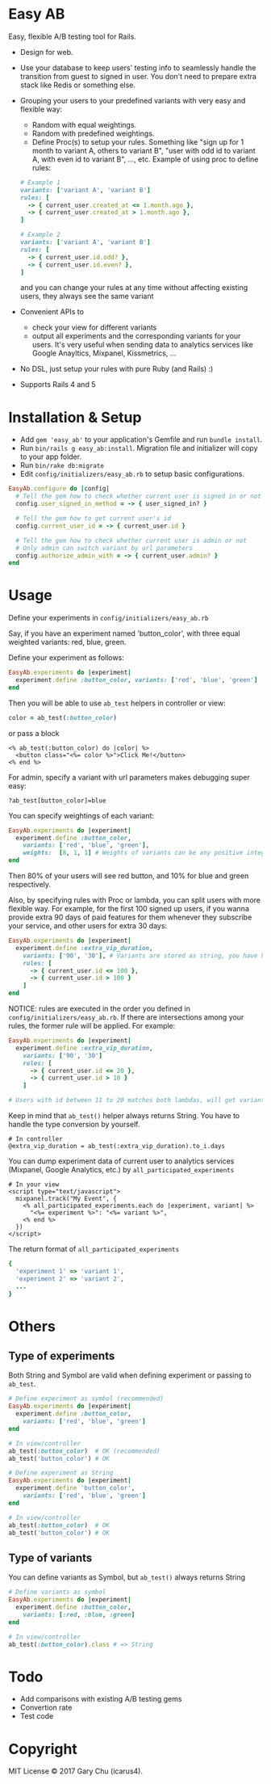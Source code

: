 # Easy AB

Easy, flexible A/B testing tool for Rails.

* Design for web.
* Use your database to keep users' testing info to seamlessly handle the transition from guest to signed in user. You don't need to prepare extra stack like Redis or something else.
* Grouping your users to your predefined variants with very easy and flexible way:
  * Random with equal weightings.
  * Random with predefined weightings.
  * Define Proc(s) to setup your rules. Something like "sign up for 1 month to variant A, others to variant B", "user with odd id to variant A, with even id to variant B", ..., etc. Example of using proc to define rules:

  ```ruby
  # Example 1
  variants: ['variant A', 'variant B']
  rules: [
    -> { current_user.created_at <= 1.month.ago },
    -> { current_user.created_at > 1.month.ago },
  ]

  # Example 2
  variants: ['variant A', 'variant B']
  rules: [
    -> { current_user.id.odd? },
    -> { current_user.id.even? },
  ]
  ```
  and you can change your rules at any time without affecting existing users, they always see the same variant
* Convenient APIs to
  * check your view for different variants
  * output all experiments and the corresponding variants for your users. It's very useful when sending data to analytics services like Google Anayltics, Mixpanel, Kissmetrics, ...
* No DSL, just setup your rules with pure Ruby (and Rails) :)
* Supports Rails 4 and 5

# Installation & Setup

* Add `gem 'easy_ab'` to your application's Gemfile and run `bundle install`.
* Run `bin/rails g easy_ab:install`. Migration file and initializer will copy to your app folder.
* Run `bin/rake db:migrate`
* Edit `config/initializers/easy_ab.rb` to setup basic configurations.

```ruby
EasyAb.configure do |config|
  # Tell the gem how to check whether current user is signed in or not
  config.user_signed_in_method = -> { user_signed_in? }

  # Tell the gem how to get current user's id
  config.current_user_id = -> { current_user.id }

  # Tell the gem how to check whether current user is admin or not
  # Only admin can switch variant by url parameters
  config.authorize_admin_with = -> { current_user.admin? }
end
```

# Usage

Define your experiments in `config/initializers/easy_ab.rb`

Say, if you have an experiment named 'button_color', with three equal weighted variants: red, blue, green.

Define your experiment as follows:

``` ruby
EasyAb.experiments do |experiment|
  experiment.define :button_color, variants: ['red', 'blue', 'green']
end
```

Then you will be able to use `ab_test` helpers in controller or view:

```ruby
color = ab_test(:button_color)
```

or pass a block

```erb
<% ab_test(:button_color) do |color| %>
  <button class="<%= color %>">Click Me!</button>
<% end %>
```

For admin, specify a variant with url parameters makes debugging super easy:

```
?ab_test[button_color]=blue
```

You can specify weightings of each variant:

``` ruby
EasyAb.experiments do |experiment|
  experiment.define :button_color,
    variants: ['red', 'blue', 'green'],
    weights:  [8, 1, 1] # Weights of variants can be any positive integers
end
```

Then 80% of your users will see red button, and 10% for blue and green respectively.

Also, by specifying rules with Proc or lambda, you can split users with more flexible way. For example, for the first 100 signed up users, if you wanna provide extra 90 days of paid features for them whenever they subscribe your service, and other users for extra 30 days:

```ruby
EasyAb.experiments do |experiment|
  experiment.define :extra_vip_duration,
    variants: ['90', '30'], # Variants are stored as string, you have handle the type conversion by yourself
    rules: [
      -> { current_user.id <= 100 },
      -> { current_user.id > 100 }
    ]
end
```

NOTICE: rules are executed in the order you defined in `config/initializers/easy_ab.rb`. If there are intersections among your rules, the former rule will be applied. For example:

```ruby
EasyAb.experiments do |experiment|
  experiment.define :extra_vip_duration,
    variants: ['90', '30']
    rules: [
      -> { current_user.id <= 20 },
      -> { current_user.id > 10 }
    ]

# Users with id between 11 to 20 matches both lambdas, will get variant '90'
```

Keep in mind that `ab_test()` helper always returns String. You have to handle the type conversion by yourself.

```erb
# In controller
@extra_vip_duration = ab_test(:extra_vip_duration).to_i.days
```

You can dump experiment data of current user to analytics services (Mixpanel, Google Analytics, etc.) by `all_participated_experiments`

```erb
# In your view
<script type="text/javascript">
  mixpanel.track("My Event", {
    <% all_participated_experiments.each do |experiment, variant| %>
      "<%= experiment %>": "<%= variant %>",
    <% end %>
  })
</script>
```

The return format of `all_participated_experiments`

```ruby
{
  'experiment 1' => 'variant 1',
  'experiment 2' => 'variant 2',
  ...
}
```

# Others
## Type of experiments
Both String and Symbol are valid when defining experiment or passing to `ab_test`.

```ruby
# Define experiment as symbol (recommended)
EasyAb.experiments do |experiment|
  experiment.define :button_color,
    variants: ['red', 'blue', 'green']
end

# In view/controller
ab_test(:button_color)  # OK (recommended)
ab_test('button_color') # OK
```

```ruby
# Define experiment as String
EasyAb.experiments do |experiment|
  experiment.define 'button_color',
    variants: ['red', 'blue', 'green']
end

# In view/controller
ab_test(:button_color)  # OK
ab_test('button_color') # OK
```

## Type of variants
You can define variants as Symbol, but `ab_test()` always returns String

```ruby
# Define variants as symbol
EasyAb.experiments do |experiment|
  experiment.define :button_color,
    variants: [:red, :blue, :green]
end

# In view/controller
ab_test(:button_color).class # => String
```

# Todo
* Add comparisons with existing A/B testing gems
* Convertion rate
* Test code

# Copyright
MIT License © 2017 Gary Chu (icarus4).